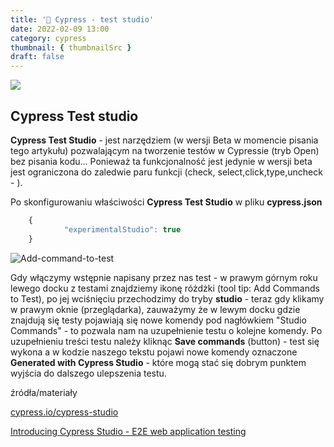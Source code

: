 ```yaml
---
title: '🌲 Cypress - test studio'
date: 2022-02-09 13:00
category: cypress
thumbnail: { thumbnailSrc }
draft: false
---
```


![](https://docs.cypress.io/_nuxt/img/add-test-save-test.f776eb3.png)

## Cypress Test studio

**Cypress Test Studio** - jest narzędziem (w wersji Beta w momencie pisania tego artykułu) pozwalającym na tworzenie testów w Cypressie (tryb Open) bez pisania kodu... Ponieważ ta funkcjonalność jest jedynie w wersji beta jest ograniczona do zaledwie paru funkcji (check, select,click,type,uncheck - ).

Po skonfigurowaniu właściwości **Cypress Test Studio** w pliku **cypress.json** 

```js
    {
            "experimentalStudio": true
    }
```

![Add-command-to-test](https://docs.cypress.io/_nuxt/img/extend-activate-studio.91d9bd8.png)

Gdy włączymy wstępnie napisany przez nas test - w prawym górnym roku lewego docku z testami znajdziemy ikonę różdżki (tool tip: Add Commands to Test), po jej wciśnięciu przechodzimy do tryby **studio** - teraz gdy klikamy w prawym oknie (przeglądarka), zauważymy że w lewym docku gdzie znajdują się testy pojawiają się nowe komendy pod nagłówkiem "Studio Commands" - to pozwala nam na uzupełnienie testu o kolejne komendy. Po uzupełnieniu treści testu należy kliknąc **Save commands** (button) - test się wykona a w kodzie naszego tekstu pojawi nowe komendy oznaczone **Generated with Cypress Studio** - które mogą stać się dobrym punktem wyjścia do dalszego ulepszenia testu.


źródła/materiały

[cypress.io/cypress-studio](https://docs.cypress.io/guides/core-concepts/cypress-studio#Overview)

[Introducing Cypress Studio - E2E web application testing](https://www.youtube.com/watch?v=ado-aAAFe2o&ab_channel=BasaratCodes)